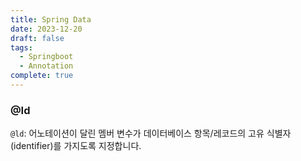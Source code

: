 ```yaml
---
title: Spring Data
date: 2023-12-20
draft: false
tags:
  - Springboot
  - Annotation
complete: true
---
```

### @Id
`@ld`: 어노테이션이 달린 멤버 변수가 데이터베이스 항목/레코드의 고유 식별자(identifier)를 가지도록 지정합니다.

